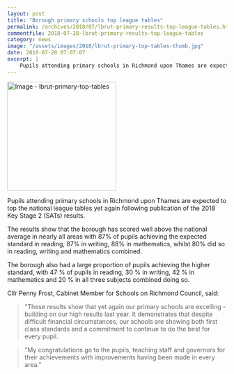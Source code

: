 ```yaml
---
layout: post
title: "Borough primary schools top league tables"
permalink: /archives/2018/07/lbrut-primary-results-top-league-tables.html
commentfile: 2018-07-28-lbrut-primary-results-top-league-tables
category: news
image: "/assets/images/2018/lbrut-primary-top-tables-thumb.jpg"
date: 2018-07-28 07:07:07
excerpt: |
    Pupils attending primary schools in Richmond upon Thames are expected to top the national league tables yet again following publication of the 2018 Key Stage 2 (SATs) results.   
---
```

<a href="/assets/images/2018/lbrut-primary-top-tables.jpg" title="Click for a larger image"><img src="/assets/images/2018/lbrut-primary-top-tables-thumb.jpg" width="250" alt="Image - lbrut-primary-top-tables"  class="photo right"/></a>

Pupils attending primary schools in Richmond upon Thames are expected to top the national league tables yet again following publication of the 2018 Key Stage 2 (SATs) results.

The results show that the borough has scored well above the national average in nearly all areas with 87% of pupils achieving the expected standard in reading, 87% in writing, 88% in mathematics, whilst 80% did so in reading, writing and mathematics combined.

The borough also had a large proportion of pupils achieving the higher standard, with 47 % of pupils in reading, 30 % in writing, 42 % in mathematics and 20 % in all three subjects combined doing so.

Cllr Penny Frost, Cabinet Member for Schools on Richmond Council, said:

> "These results show that yet again our primary schools are excelling - building on our high results last year. It demonstrates that despite difficult financial circumstances, our schools are showing both first class standards and a commitment to continue to do the best for every pupil.


> "My congratulations go to the pupils, teaching staff and governors for their achievements with improvements having been made in every area."
